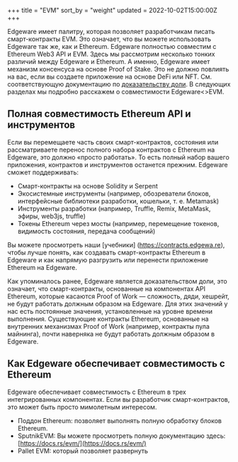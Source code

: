 +++
title = "EVM"
sort_by = "weight"
updated = 2022-10-02T15:00:00Z
+++

Edgeware имеет палитру, которая позволяет разработчикам писать смарт-контракты EVM. Это означает, что вы можете использовать Edgeware так же, как и Ethereum. Edgeware полностью совместим с Ethereum Web3 API и EVM. Здесь мы рассмотрим несколько тонких различий между Edgeware и Ethereum. А именно, Edgeware имеет механизм консенсуса на основе Proof of Stake. Это не должно повлиять на вас, если вы создаете приложение на основе DeFi или NFT. См. соответствующую документацию по [доказательству доли](https://docs.edgewa.re/edgeware-runtime/consensus). В следующих разделах мы подробно расскажем о совместимости Edgeware&lt;&gt;EVM.

## Полная совместимость Ethereum API и инструментов

Если вы перемещаете часть своих смарт-контрактов, состояния или рассматриваете перенос полного набора контрактов с Ethereum на Edgeware, это должно «просто работать». То есть полный набор вашего приложения, контрактов и инструментов останется прежним. Edgeware сможет поддерживать:

- Смарт-контракты на основе Solidity и Serpent
- Экосистемные инструменты (например, обозреватели блоков, интерфейсные библиотеки разработки, кошельки, т. е. Metamask\)
- Инструменты разработки \(например, Truffle, Remix, MetaMask, эфиры, web3js, truffle\)
- Токены Ethereum через мосты \(например, перемещение токенов, видимость состояния, передача сообщений\)

Вы можете просмотреть наши [учебники] (https://contracts.edgewa.re), чтобы лучше понять, как создавать смарт-контракты Ethereum в Edgeware и как напрямую разгрузить или перенести приложение Ethereum на Edgeware.

Как упоминалось ранее, Edgeware является доказательством доли, это означает, что смарт-контракты, основанные на компонентах API Ethereum, которые касаются Proof of Work — сложность, дяди, хешрейт, не будут работать должным образом на Edgeware. Для этих значений у нас есть постоянные значения, установленные на уровне времени выполнения. Существующие контракты Ethereum, основанные на внутренних механизмах Proof of Work (например, контракты пула майнинга), почти наверняка не будут работать должным образом в Edgeware.

## Как Edgeware обеспечивает совместимость с Ethereum

Edgeware обеспечивает совместимость с Ethereum в трех интегрированных компонентах. Если вы разработчик смарт-контрактов, это может быть просто мимолетным интересом.

- Поддон Ethereum: позволяет выполнять полную обработку блоков Ethereum.
- SputnikEVM: Вы можете просмотреть полную документацию здесь: [https://docs.rs/evm/](https://docs.rs/evm/)
- Pallet EVM: который позволяет развернуть
